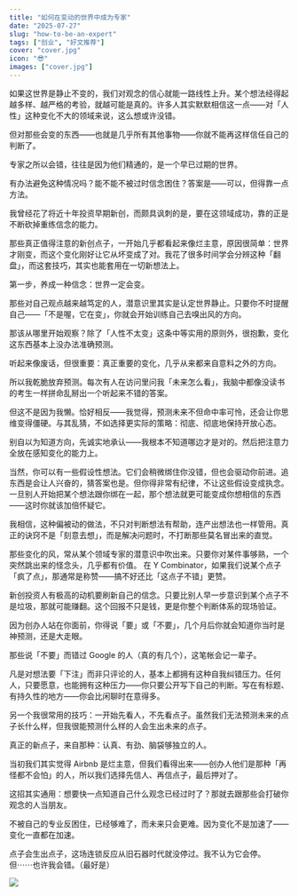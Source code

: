 ```yaml
---
title: "如何在变动的世界中成为专家"
date: "2025-07-27"
slug: "how-to-be-an-expert"
tags: ["创业", "好文推荐"]
cover: "cover.jpg"
icon: "😎"
images: ["cover.jpg"]
---
```

如果这世界是静止不变的，我们对观念的信心就能一路线性上升。某个想法经得起越多样、越严格的考验，就越可能是真的。许多人其实默默相信这一点——对「人性」这种变化不大的领域来说，这么想或许没错。



但对那些会变的东西——也就是几乎所有其他事物——你就不能再这样信任自己的判断了。



专家之所以会错，往往是因为他们精通的，是一个早已过期的世界。



有办法避免这种情况吗？能不能不被过时信念困住？答案是——可以，但得靠一点方法。



我曾经花了将近十年投资早期新创，而颇具讽刺的是，要在这领域成功，靠的正是不断砍掉重练信念的能力。



那些真正值得注意的新创点子，一开始几乎都看起来像烂主意，原因很简单：世界才刚变，而这个变化刚好让它从坏变成了对。我花了很多时间学会分辨这种「翻盘」，而这套技巧，其实也能套用在一切新想法上。



第一步，养成一种信念：世界一定会变。



那些对自己观点越来越笃定的人，潜意识里其实是认定世界静止。只要你不时提醒自己——「不是喔，它在变」，你就会开始训练自己去嗅出风的方向。



那该从哪里开始观察？除了「人性不太变」这条中等实用的原则外，很抱歉，变化这东西基本上没办法准确预测。



听起来像废话，但很重要：真正重要的变化，几乎从来都来自意料之外的方向。



所以我乾脆放弃预测。每次有人在访问里问我「未来怎么看」，我脑中都像没读书的考生一样拼命乱掰出一个听起来不错的答案。



但这不是因为我懒。恰好相反——我觉得，预测未来不但命中率可怜，还会让你思维变得僵硬。与其乱猜，不如选择更实际的策略：彻底、彻底地保持开放心态。



别自以为知道方向，先诚实地承认——我根本不知道哪边才是对的。然后把注意力全放在感知变化的能力上。



当然，你可以有一些假设性想法。它们会稍微绑住你没错，但也会驱动你前进。追东西是会让人兴奋的，猜答案也是。但你得非常有纪律，不让这些假设变成执念。
一旦别人开始把某个想法跟你绑在一起，那个想法就更可能变成你想相信的东西——这时你就该加倍怀疑它。



我相信，这种偏被动的做法，不只对判断想法有帮助，连产出想法也一样管用。真正的诀窍不是「刻意去想」，而是解决问题时，不打断那些莫名冒出来的直觉。



那些变化的风，常从某个领域专家的潜意识中吹出来。只要你对某件事够熟，一个突然跳出来的怪念头，几乎都有价值。
在 Y Combinator，如果我们说某个点子「疯了点」，那通常是称赞——搞不好还比「这点子不错」更赞。



新创投资人有极高的动机要刷新自己的信念。只要比别人早一步意识到某个点子不是垃圾，那就可能赚翻。这个回报不只是钱，更是你整个判断体系的现场验证。



因为创办人站在你面前，你得说「要」或「不要」，几个月后你就会知道你当时是神预测，还是大走眼。



那些说「不要」而错过 Google 的人（真的有几个），这笔帐会记一辈子。



凡是对想法要「下注」而非只评论的人，基本上都拥有这种自我纠错压力。任何人，只要愿意，也能拥有这种压力——你只要公开写下自己的判断。写在有标题、有持久性的地方——你会比闲聊时在意得多。



另一个我很常用的技巧：一开始先看人，不先看点子。虽然我们无法预测未来的点子长什么样，但我很能预测什么样的人会生出未来的点子。



真正的新点子，来自那种：认真、有劲、脑袋够独立的人。



当初我们其实觉得 Airbnb 是烂主意，但我们看得出来——创办人他们是那种「再怪都不会怕」的人，所以我们选择先信人、再信点子，最后押对了。



这招其实通用：想要快一点知道自己什么观念已经过时了？那就去跟那些会打破你观念的人当朋友。



不被自己的专业反困住，已经够难了，而未来只会更难。因为变化不是加速了——变化一直都在加速。



点子会生出点子，这场连锁反应从旧石器时代就没停过。我不认为它会停。
但⋯⋯也许我会错。（最好是）




![](https://prod-files-secure.s3.us-west-2.amazonaws.com/112d0858-5090-4d34-a606-b75eb8d65fd2/46476355-9cf3-4e99-9b7a-3531bc426380/1000202064.png?X-Amz-Algorithm=AWS4-HMAC-SHA256&X-Amz-Content-Sha256=UNSIGNED-PAYLOAD&X-Amz-Credential=ASIAZI2LB4664Q43T4WK%2F20250802%2Fus-west-2%2Fs3%2Faws4_request&X-Amz-Date=20250802T214658Z&X-Amz-Expires=3600&X-Amz-Security-Token=IQoJb3JpZ2luX2VjEOX%2F%2F%2F%2F%2F%2F%2F%2F%2F%2FwEaCXVzLXdlc3QtMiJGMEQCICpwN3XpoTvmBdi5QwlnPVn7kMa8sQwc8PyD1cWTV37zAiBu7q3g870IsdM4oVP5pmbyrUVKP5zAZD0dg81T0ZT1Eyr%2FAwgdEAAaDDYzNzQyMzE4MzgwNSIMuLClHy5t7iT%2BY%2FEeKtwDCD8qNXLKIKzWnhIjyIYVQvlbz%2F%2BW9wSlOpAelVqLHzDdtvBQvGx6Np87oqjqE9wbjJjKrwZ99ZP%2BvbyUnOmxJ2%2B5EH1aoEYlR1Js69XtjdrKvHP567xRwr7fwuWSzre9fu0FZCxF%2FW1yhye8A8cur0MJDip1OgvdkBaXRSz0DnPj0Hd5uqyAxXeJcytHDXYzQ4YeAgf7M2Dly4EKIbq%2F8ROtPtauAn1mLcKD8vb8Tp0mffEgqGgdqRFjKYHO0PVj1jdmTnwxgOPENvKfqSoBCtabyCa%2FMEZZUFBduqtUcQ19YdKqrIYxDRlQstNRanoKbkNxxVCEi0js5a0oREsT7yRJ91aYkosr6aTcxE3hRn4G0Z9IDhGobf8xl%2BWhMxieiabzGgv%2B8Z9Ffnm%2F%2F%2FBCOfVE822vRMpx%2Fe4UT78pLLFVzPXJzK5bz%2FJLWLAC7h6p5qeQm%2BV0CV5s4dgvrsyip5A1vOplfG9CIEKymECkeTuFx3peWuIcAPN52W%2FcpSiVB8GGOlLX4WMGY4VP6%2BDimqdFFeMR%2FnGoBFP6PrvJiFkKXqTlQLbLOl4sMrOhRlZD19fGlqI1gAKzQnQtMA%2Br6lxYcTaXpFjNnvT0VdPCu%2FZotdN9M6Gpe5HwIvgwxeW5xAY6pgFEVdAsGtrl6pVjksy3ctE15ZV4JspLjpY6X4lhKQ2qTmyuqsnsx7cQUyfRpiIajRMLkpyFRQUFJmRGyjN5VRLkRnH%2BBBcB5X0VpFzLqhbuHMz9rF9vAy38D0CVBXd0bVXyvKcDU8YSOe0YyrsfCKJP3gKYL9U3YzUUFe99P%2B3DjwPmbCDrN2qwFWYNRiBYKheRVJJ0FXyxFgG9bQlI%2BQcD%2FwSSam5N&X-Amz-Signature=a64b8ef8da0f4076647bcc09706d67f18de17ad34aed9aaedf7f7e3a3eb41744&X-Amz-SignedHeaders=host&x-amz-checksum-mode=ENABLED&x-id=GetObject)

